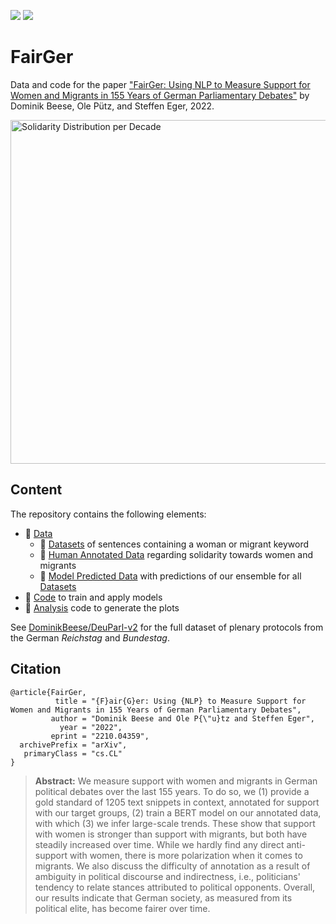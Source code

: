 [![](https://img.shields.io/badge/Python-3.10.6-informational)](https://www.python.org/)
[![](https://img.shields.io/github/license/DominikBeese/FairGer?label=License)](/LICENSE)
# FairGer
Data and code for the paper ["FairGer: Using NLP to Measure Support for Women and Migrants in 155 Years of German Parliamentary Debates"](https://arxiv.org/abs/2210.04359) by Dominik Beese, Ole Pütz, and Steffen Eger, 2022.

<img src="https://user-images.githubusercontent.com/111588769/194097201-571564b8-f758-4daf-bb60-8bde8803c3cc.png" alt="Solidarity Distribution per Decade" width="550px">


## Content
The repository contains the following elements:
 * 📂 [Data](/Data)
   * 📂 [Datasets](/Data/Datasets) of sentences containing a woman or migrant keyword
   * 📂 [Human Annotated Data](/Data/Human%20Annotated%20Data) regarding solidarity towards women and migrants
   * 📂 [Model Predicted Data](/Data/Model%20Predicted%20Data) with predictions of our ensemble for all [Datasets](/Data/Datasets)
 * 📂 [Code](/Code) to train and apply models
 * 📂 [Analysis](/Analysis) code to generate the plots

See [DominikBeese/DeuParl-v2](https://github.com/DominikBeese/DeuParl-v2) for the full dataset of plenary protocols from the German _Reichstag_ and _Bundestag_.


## Citation
```
@article{FairGer,
          title = "{F}air{G}er: Using {NLP} to Measure Support for Women and Migrants in 155 Years of German Parliamentary Debates",
         author = "Dominik Beese and Ole P{\"u}tz and Steffen Eger",
           year = "2022",
         eprint = "2210.04359",
  archivePrefix = "arXiv",
   primaryClass = "cs.CL"
}
```
> **Abstract:** We measure support with women and migrants in German political debates over the last 155 years. To do so, we (1) provide a gold standard of 1205 text snippets in context, annotated for support with our target groups, (2) train a BERT model on our annotated data, with which (3) we infer large-scale trends. These show that support with women is stronger than support with migrants, but both have steadily increased over time. While we hardly find any direct anti-support with women, there is more polarization when it comes to migrants. We also discuss the difficulty of annotation as a result of ambiguity in political discourse and indirectness, i.e., politicians' tendency to relate stances attributed to political opponents. Overall, our results indicate that German society, as measured from its political elite, has become fairer over time.
